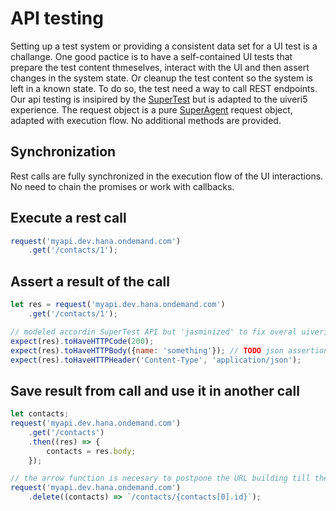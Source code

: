 # API testing
Setting up a test system or providing a consistent data set for a UI test is a challange. One good pactice is to have a self-contained UI tests that prepare the test content thmeselves, interact with the UI and then assert changes in the system state. Or cleanup the test content so the system is left in a known state.
To do so, the test need a way to call REST endpoints. Our api testing is insipired by the [SuperTest](https://github.com/visionmedia/supertest) but is adapted to the uiveri5 experience. The request object is a pure [SuperAgent](https://github.com/visionmedia/superagent) request object, adapted with execution flow. No additional methods are provided.

## Synchronization
Rest calls are fully synchronized in the execution flow of the UI interactions. No need to chain the promises or work with callbacks.

## Execute a rest call
```javascript
request('myapi.dev.hana.ondemand.com')
    .get('/contacts/1');
```

## Assert a result of the call
```javascript
let res = request('myapi.dev.hana.ondemand.com')
    .get('/contacts/1');

// modeled accordin SuperTest API but 'jasminized' to fix overal uiveri experiance
expect(res).toHaveHTTPCode(200);
expect(res).toHaveHTTPBody({name: 'something'}); // TODO json assertion lib ?
expect(res).toHaveHTTPHeader('Content-Type', 'application/json');
```

## Save result from call and use it in another call
```javascript
let contacts;
request('myapi.dev.hana.ondemand.com')
    .get('/contacts')
    .then((res) => {
        contacts = res.body;
    });

// the arrow function is necesary to postpone the URL building till the actual execution time
request('myapi.dev.hana.ondemand.com')
    .delete((contacts) => `/contacts/{contacts[0].id}`);
```
